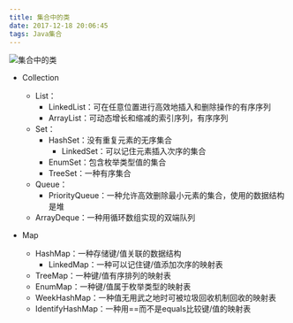 ```yaml
---
title: 集合中的类
date: 2017-12-18 20:06:45
tags: Java集合
---
```

![集合中的类](http://img.blog.csdn.net/20171118231401688?watermark/2/text/aHR0cDovL2Jsb2cuY3Nkbi5uZXQvTGFtYm9yZ2hpbnN6/font/5a6L5L2T/fontsize/400/fill/I0JBQkFCMA==/dissolve/70/gravity/SouthEast)
- Collection
	 - List：
		 - LinkedList：可在任意位置进行高效地插入和删除操作的有序序列
		 - ArrayList：可动态增长和缩减的索引序列，有序序列
	 - Set：
		 - HashSet：没有重复元素的无序集合
			 - LinkedSet：可以记住元素插入次序的集合
		 - EnumSet：包含枚举类型值的集合
		 - TreeSet：一种有序集合
	 - Queue：
		 - PriorityQueue：一种允许高效删除最小元素的集合，使用的数据结构是堆
	 - ArrayDeque：一种用循环数组实现的双端队列

- Map
	 - HashMap：一种存储键/值关联的数据结构
		 - LinkedMap：一种可以记住键/值添加次序的映射表
	 - TreeMap：一种键/值有序排列的映射表
	 - EnumMap：一种键/值属于枚举类型的映射表
	 - WeekHashMap：一种值无用武之地时可被垃圾回收机制回收的映射表
	 - IdentifyHashMap：一种用==而不是equals比较键/值的映射表

